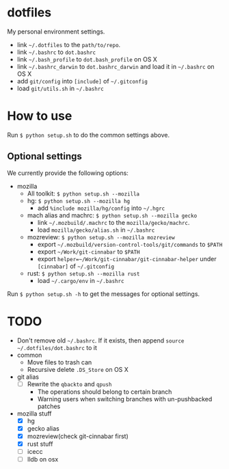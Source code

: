 # dotfiles
My personal environment settings.

- link ```~/.dotfiles``` to the ```path/to/repo```.
- link ```~/.bashrc``` to ```dot.bashrc```
- link ```~/.bash_profile``` to ```dot.bash_profile``` on OS X
- link ```~/.bashrc_darwin``` to ```dot.bashrc_darwin``` and load it in ```~/.bashrc``` on OS X
- add ```git/config``` into ```[include]``` of ```~/.gitconfig```
- load ```git/utils.sh``` in ```~/.bashrc```

# How to use
Run ```$ python setup.sh``` to do the common settings above.

## Optional settings
We currently provide the following options:
- mozilla
  - All toolkit: ```$ python setup.sh --mozilla```
  - hg: ```$ python setup.sh --mozilla hg```
    - add ```%include mozilla/hg/config``` into ```~/.hgrc```
  - mach alias and machrc: ```$ python setup.sh --mozilla gecko```
    - link ```~/.mozbuild/.machrc``` to the ```mozilla/gecko/machrc```.
    - load ```mozilla/gecko/alias.sh``` in ```~/.bashrc```
  - mozreview: ```$ python setup.sh --mozilla mozreview```
    - export ```~/.mozbuild/version-control-tools/git/commands``` to ```$PATH```
    - export ```~/Work/git-cinnabar``` to ```$PATH```
    - export ```helper=~/Work/git-cinnabar/git-cinnabar-helper```
      under ```[cinnabar]``` of ```~/.gitconfig```
  - rust: ```$ python setup.sh --mozilla rust```
    - load ```~/.cargo/env``` in ```~/.bashrc```

Run ```$ python setup.sh -h``` to get the messages for optional settings.

# TODO
- Don't remove old ```~/.bashrc```. 
  If it exists, then append ```source ~/.dotfiles/dot.bashrc``` to it
- common
  - Move files to trash can
  - Recursive delete ```.DS_Store``` on OS X
- git alias
  - [ ] Rewrite the ```qbackto``` and ```qpush```
    - The operations should belong to certain branch
    - Warning users when switching branches with un-pushbacked patches
- mozilla stuff
  - [x] hg
  - [x] gecko alias
  - [x] mozreview(check git-cinnabar first)
  - [x] rust stuff
  - [ ] icecc
  - [ ] lldb on osx
